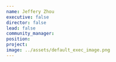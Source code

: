```yaml
---
name: Jeffery Zhou
executive: false
director: false
lead: false
community_manager: 
position:  
project:  
image: ../assets/default_exec_image.png
---
```

